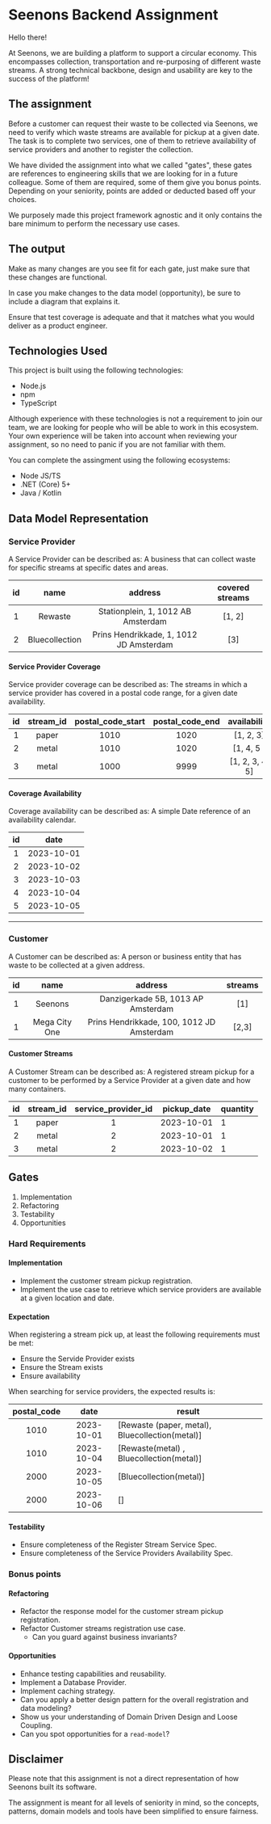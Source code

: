 # Seenons Backend Assignment

Hello there!

At Seenons, we are building a platform to support a circular economy. This encompasses collection, transportation and re-purposing of different waste streams. A strong technical backbone, design and usability are key to the success of the platform!

## The assignment

Before a customer can request their waste to be collected via Seenons, we need to verify which waste streams are available for pickup at a given date. The task is to complete two services, one of them to retrieve availability of service providers and another to register the collection.

We have divided the assignment into what we called "gates", these gates are references to engineering skills that we are looking for in a future colleague.
Some of them are required, some of them give you bonus points.
Depending on your seniority, points are added or deducted based off your choices.

We purposely made this project framework agnostic and it only contains the bare minimum to perform the necessary use cases.

## The output

Make as many changes are you see fit for each gate, just make sure that these changes are functional.

In case you make changes to the data model (opportunity), be sure to include a diagram that explains it.

Ensure that test coverage is adequate and that it matches what you would deliver as a product engineer.

## Technologies Used

This project is built using the following technologies:

- Node.js
- npm
- TypeScript

Although experience with these technologies is not a requirement to join our team, we are looking for people who will be able to work in this ecosystem. Your own experience will be taken into account when reviewing your assignment, so no need to panic if you are not familiar with them.

You can complete the assingment using the following ecosystems:

- Node JS/TS
- .NET (Core) 5+
- Java / Kotlin

## Data Model Representation

### Service Provider

A Service Provider can be described as:
A business that can collect waste for specific streams at specific dates and areas.

| id  |      name      |                 address                 | covered streams |
| :-: | :------------: | :-------------------------------------: | :-------------: |
|  1  |    Rewaste     |   Stationplein, 1, 1012 AB Amsterdam    |     [1, 2]      |
|  2  | Bluecollection | Prins Hendrikkade, 1, 1012 JD Amsterdam |       [3]       |

#### Service Provider Coverage

Service provider coverage can be described as:
The streams in which a service provider has covered in a postal code range, for a given date availability.

| id  | stream_id | postal_code_start | postal_code_end |  availability   |
| :-: | :-------: | :---------------: | :-------------: | :-------------: |
|  1  |   paper   |       1010        |      1020       |    [1, 2, 3]    |
|  2  |   metal   |       1010        |      1020       |   [1, 4, 5 ]    |
|  3  |   metal   |       1000        |      9999       | [1, 2, 3, 4, 5] |

#### Coverage Availability

Coverage availability can be described as:
A simple Date reference of an availability calendar.

| id  |    date    |
| :-: | :--------: |
|  1  | 2023-10-01 |
|  2  | 2023-10-02 |
|  3  | 2023-10-03 |
|  4  | 2023-10-04 |
|  5  | 2023-10-05 |

---

### Customer

A Customer can be described as:
A person or business entity that has waste to be collected at a given address.

| id  |     name      |                  address                  | streams |
| :-: | :-----------: | :---------------------------------------: | :-----: |
|  1  |    Seenons    |    Danzigerkade 5B, 1013 AP Amsterdam     |   [1]   |
|  1  | Mega City One | Prins Hendrikkade, 100, 1012 JD Amsterdam |  [2,3]  |

#### Customer Streams

A Customer Stream can be described as:
A registered stream pickup for a customer to be performed by a Service Provider at a given date and how many containers.

| id  | stream_id | service_provider_id | pickup_date | quantity |
| :-: | :-------: | :-----------------: | ----------- | -------- |
|  1  |   paper   |          1          | 2023-10-01  | 1        |
|  2  |   metal   |          2          | 2023-10-01  | 1        |
|  3  |   metal   |          2          | 2023-10-02  | 1        |

## Gates

1. Implementation
2. Refactoring
3. Testability
4. Opportunities

### Hard Requirements

#### Implementation

- Implement the customer stream pickup registration.
- Implement the use case to retrieve which service providers are available at a given location and date.

#### Expectation

When registering a stream pick up, at least the following requirements must be met:

- Ensure the Servide Provider exists
- Ensure the Stream exists
- Ensure availability

When searching for service providers, the expected results is:

| postal_code |    date    | result                                          |
| :---------: | :--------: | ----------------------------------------------- |
|    1010     | 2023-10-01 | [Rewaste (paper, metal), Bluecollection(metal)] |
|    1010     | 2023-10-04 | [Rewaste(metal) , Bluecollection(metal)]        |
|    2000     | 2023-10-05 | [Bluecollection(metal)]                         |
|    2000     | 2023-10-06 | []                                              |

#### Testability

- Ensure completeness of the Register Stream Service Spec.
- Ensure completeness of the Service Providers Availability Spec.

### Bonus points

#### Refactoring

- Refactor the response model for the customer stream pickup registration.
- Refactor Customer streams registration use case.
  - Can you guard against business invariants?

#### Opportunities

- Enhance testing capabilities and reusability.
- Implement a Database Provider.
- Implement caching strategy.
- Can you apply a better design pattern for the overall registration and data modeling?
- Show us your understanding of Domain Driven Design and Loose Coupling.
- Can you spot opportunities for a `read-model`?

## Disclaimer

Please note that this assignment is not a direct representation of how Seenons built its software.

The assignment is meant for all levels of seniority in mind, so the concepts, patterns, domain models and tools have been simplified to ensure fairness.
